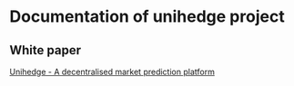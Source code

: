 # Documentation of unihedge project

## White paper

[Unihedge - A decentralised market prediction platform](https://arxiv.org/pdf/2108.11631v3.pdf)